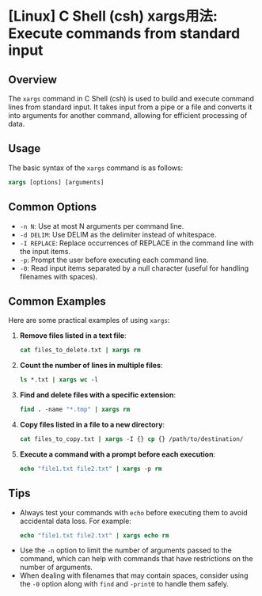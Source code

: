 # [Linux] C Shell (csh) xargs用法: Execute commands from standard input

## Overview
The `xargs` command in C Shell (csh) is used to build and execute command lines from standard input. It takes input from a pipe or a file and converts it into arguments for another command, allowing for efficient processing of data.

## Usage
The basic syntax of the `xargs` command is as follows:

```csh
xargs [options] [arguments]
```

## Common Options
- `-n N`: Use at most N arguments per command line.
- `-d DELIM`: Use DELIM as the delimiter instead of whitespace.
- `-I REPLACE`: Replace occurrences of REPLACE in the command line with the input items.
- `-p`: Prompt the user before executing each command line.
- `-0`: Read input items separated by a null character (useful for handling filenames with spaces).

## Common Examples
Here are some practical examples of using `xargs`:

1. **Remove files listed in a text file**:
   ```csh
   cat files_to_delete.txt | xargs rm
   ```

2. **Count the number of lines in multiple files**:
   ```csh
   ls *.txt | xargs wc -l
   ```

3. **Find and delete files with a specific extension**:
   ```csh
   find . -name "*.tmp" | xargs rm
   ```

4. **Copy files listed in a file to a new directory**:
   ```csh
   cat files_to_copy.txt | xargs -I {} cp {} /path/to/destination/
   ```

5. **Execute a command with a prompt before each execution**:
   ```csh
   echo "file1.txt file2.txt" | xargs -p rm
   ```

## Tips
- Always test your commands with `echo` before executing them to avoid accidental data loss. For example:
  ```csh
  echo "file1.txt file2.txt" | xargs echo rm
  ```
- Use the `-n` option to limit the number of arguments passed to the command, which can help with commands that have restrictions on the number of arguments.
- When dealing with filenames that may contain spaces, consider using the `-0` option along with `find` and `-print0` to handle them safely.